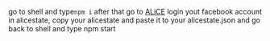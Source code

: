 go to shell and type`npm i` after that go to [ALiCE](alicezetion.vercel.app) login yout facebook account in alicestate, copy your alicestate and paste it to your alicestate.json and go back to shell and type npm start
